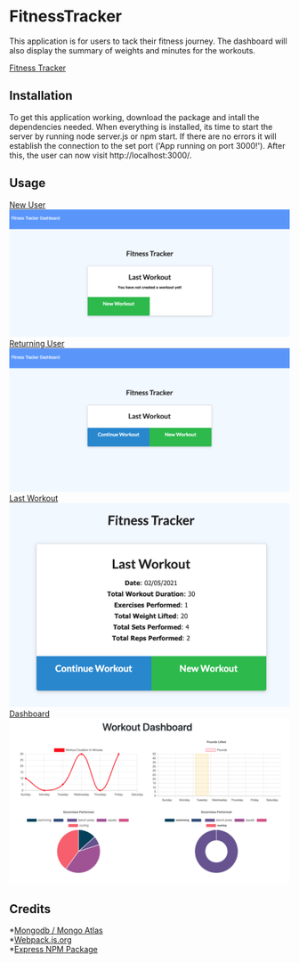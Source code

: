 # FitnessTracker
This application is for users to tack their fitness journey. The dashboard will also display the summary of weights and minutes for the workouts.

[Fitness Tracker](https://shrouded-ravine-76853.herokuapp.com/)

## Installation
To get this application working, download the package and intall the dependencies needed. When everything is installed, its time to start the server by running node server.js or npm start.  If there are no errors it will establish the connection to the set port ('App running on port 3000!').  After this, the user can now visit http://localhost:3000/.

## Usage
[New User](public/assets/images/newuser.PNG)<br>
![New User](public/assets/images/newuser.PNG)
<br>
[Returning User](public/assets/images/homepage.PNG)<br>
![Returning User](public/assets/images/homepage.PNG)
<br>
[Last Workout](public/assets/images/last.PNG)<br>
![Last Workout](public/assets/images/last.PNG)
<br>
[Dashboard](public/assets/images/dashboard.PNG)<br>
![Dashboard](public/assets/images/dashboard.PNG)

## Credits 
*[Mongodb / Mongo Atlas](https://www.mongodb.com/cloud/atlas/)<br>
*[Webpack.js.org](https://webpack.js.org/guides/progressive-web-application/)<br>
*[Express NPM Package](https://www.npmjs.com/package/express)<br>
